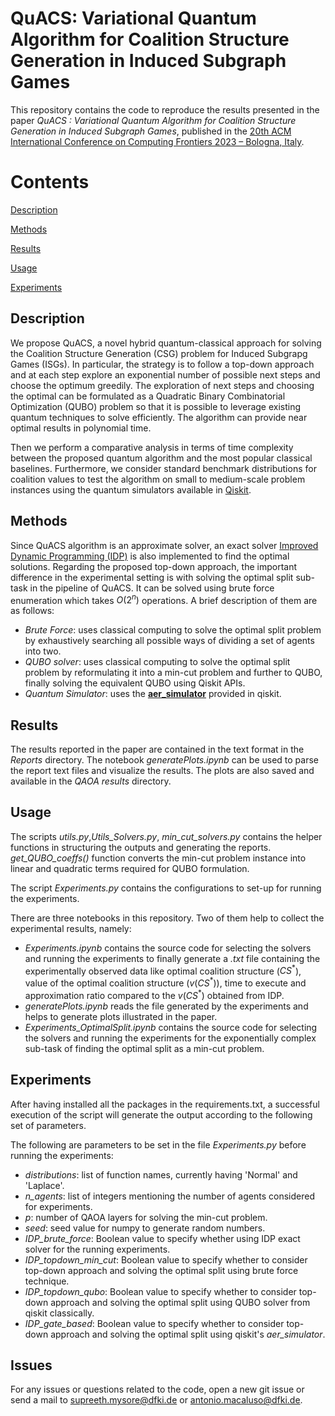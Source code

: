 # QuACS: Variational Quantum Algorithm for Coalition Structure Generation in Induced Subgraph Games
This repository contains the code to reproduce the results presented in the paper *QuACS : Variational Quantum Algorithm for Coalition Structure Generation in Induced Subgraph Games*, published in the [20th ACM International Conference on Computing Frontiers 2023 – Bologna, Italy](https://www.computingfrontiers.org/2023/).

# Contents
[Description](#desc)

[Methods](#methods)

[Results](#results)

[Usage](#use)

[Experiments](#experiments)


<a name="desc"></a>
## Description

We propose QuACS, a novel hybrid quantum-classical approach for solving the Coalition Structure Generation (CSG) problem for Induced Subgrapg Games (ISGs). In particular, the strategy is to follow a top-down approach and at each step explore an exponential number of possible next steps and choose the optimum greedily. The exploration of next steps and choosing the optimal can be formulated as a Quadratic Binary Combinatorial Optimization (QUBO) problem so that it is possible to leverage existing quantum techniques to solve efficiently. The algorithm can provide near optimal results in polynomial time.

Then we perform a comparative analysis in terms of time complexity between the proposed quantum algorithm and the most popular classical baselines. Furthermore, we consider standard benchmark distributions for coalition values to test the algorithm on small to medium-scale problem instances using the quantum simulators available in [Qiskit](https://qiskit.org).


<a name="methods"></a>
## Methods
<!-- The code is organized in different scripts in this repo to run the experiments. These scripts uses three main approaches in fetching the solution of the input CSG problem instance. -->
Since QuACS algorithm is an approximate solver, an exact solver [Improved Dynamic Programming (IDP)](https://www.researchgate.net/publication/221454478_An_improved_dynamic_programming_algorithm_for_coalition_structure_generation) is also implemented to find the optimal solutions.
Regarding the proposed top-down approach, the important difference in the experimental setting is with solving the optimal split sub-task in the pipeline of QuACS. It can be solved using brute force enumeration which takes $O(2^n)$ operations.
A brief description of them are as follows:
- *Brute Force*: uses classical computing to solve the optimal split problem by exhaustively searching all possible ways of dividing a set of agents into two.
- *QUBO solver*: uses classical computing to solve the optimal split problem by reformulating it into a min-cut problem and further to QUBO, finally solving the equivalent QUBO using Qiskit APIs.
- *Quantum Simulator*: uses the [**aer\_simulator**](https://qiskit.org/documentation/aer/stubs/qiskit_aer.AerSimulator.html) provided in qiskit.

<a name="results"></a>
## Results

The results reported in the paper are contained in the text format in the _Reports_ directory.
The notebook _generatePlots.ipynb_ can be used to parse the report text files and visualize the results.
The plots are also saved and available in the _QAOA results_ directory.
<!-- Furthermore, in the path _./optimal_split_problem_, the notebook _bipartite_as_mincut.ipynb_ contains code executing only the optimal split problem using the three methods mentioned above for Laplace and Normal distributions, and view the results from a generated file named _bipartite_report\_<seed_number>.txt_. -->


<a name="use"></a>
## Usage

The scripts *utils.py*,*Utils_Solvers.py*, *min_cut_solvers.py* contains the helper functions in structuring the outputs and generating the reports.
*get_QUBO_coeffs()* function converts the min-cut problem instance into linear and quadratic terms required for QUBO formulation.

<!-- The script  contains the functions to use the APIs of dependencies like *dimod* for solving the input problem instances using the above three methods for finding the optimal split. -->

The script  *Experiments.py* contains the configurations to set-up for running the experiments.

<!-- The final report is generated by considering the best results in terms of two criteria: the best value for the optimization function and the best rank in terms of the probabilities generated for all possible binary strings. -->

There are three notebooks in this repository.
Two of them help to collect the experimental results, namely:
 - *Experiments.ipynb* contains the source code for selecting the solvers and running the experiments to finally generate a _.txt_ file containing the experimentally observed data like optimal coalition structure ($CS^*$), value of the optimal coalition structure ($v(CS^*)$), time to execute and approximation ratio compared to the $v(CS^*)$ obtained from IDP.
 - *generatePlots.ipynb* reads the file generated by the experiments and helps to generate plots illustrated in the paper.
 - *Experiments_OptimalSplit.ipynb* contains the source code for selecting the solvers and running the experiments for the exponentially complex sub-task of finding the optimal split as a min-cut problem.
 <!-- - *plot_theoretical_complexities.ipynb* considers the theoretical time complexity of various classical solvers like Integer Partition (IP), Bi-directional Search Technique for Optimal Coalition Structure Generation with Minimal Overlapping (BOSS), Improved Dynamic Programming(IDP), BILP-Q, k-Graph Clustering (k-GC), Coalition Formation with Sparse Synergies (CFSS), Coalition-Link (C-Link), DyCE. -->
 <!-- The code generates a plot to show the order of growth in compleixties of all the algorithms along with GCS-Q as a function of the number of agents.  -->


## Experiments

After having installed all the packages in the requirements.txt, a successful execution of the script will generate the output according to the following set of parameters.

The following are parameters to be set in the file *Experiments.py* before running 
the experiments:
 - *distributions*: list of function names, currently having 'Normal' and 'Laplace'.
 - *n_agents*: list of integers mentioning the number of agents considered for experiments.
 - *p*: number of QAOA layers for solving the min-cut problem.
 - *seed*: seed value for numpy to generate random numbers.
 - *IDP_brute_force*: Boolean value to specify whether using IDP exact solver for the running experiments.
 - *IDP_topdown_min_cut*: Boolean value to specify whether to consider top-down approach and solving the optimal split using brute force technique.
 - *IDP_topdown_qubo*: Boolean value to specify whether to consider top-down approach and solving the optimal split using QUBO solver from qiskit classically.
 - *IDP_gate_based*: Boolean value to specify whether to consider top-down approach and solving the optimal split using qiskit's _aer\_simulator_.


## Issues

For any issues or questions related to the code, open a new git issue or send a mail to
[supreeth.mysore@dfki.de](supreeth.mysore@dfki.de) or 
[antonio.macaluso@dfki.de](antonio.macaluso@dfki.de).
